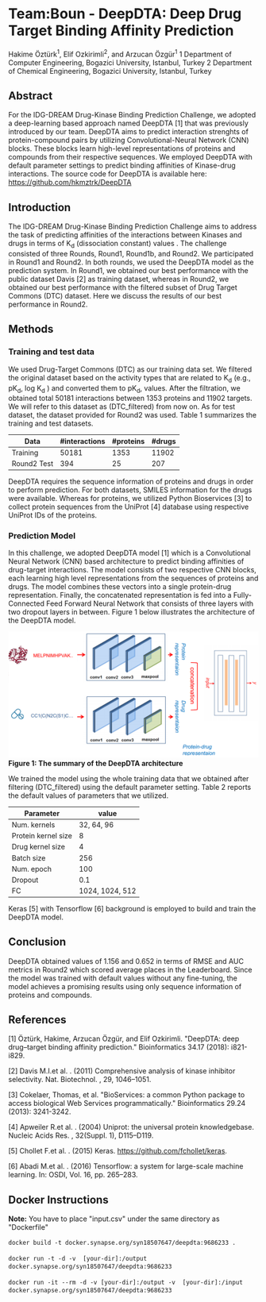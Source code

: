 # Team:Boun - DeepDTA: Deep Drug Target Binding Affinity Prediction

Hakime Öztürk<sup>1</sup>, Elif Ozkirimli<sup>2</sup>, and Arzucan Özgür<sup>1</sup>
1 Department of Computer Engineering, Bogazici University, Istanbul, Turkey
2  Department of Chemical Engineering, Bogazici University, Istanbul, Turkey

## Abstract

For the IDG-DREAM Drug-Kinase Binding Prediction Challenge, we adopted a deep-learning based approach named DeepDTA [1] that was previously introduced by our team.  DeepDTA aims to predict interaction strenghts of protein-compound pairs by  utilizing Convolutional-Neural Network (CNN) blocks. These blocks learn high-level representations of proteins and compounds from their respective sequences. We employed DeepDTA with default parameter settings to predict binding affinities of Kinase-drug interactions. The source code for DeepDTA is available here: https://github.com/hkmztrk/DeepDTA

## Introduction

The IDG-DREAM Drug-Kinase Binding Prediction Challenge aims to address the task of predicting affinities of the interactions between Kinases and drugs in terms of  K<sub>d</sub> (dissociation constant) values . The challenge consisted of three Rounds, Round1, Round1b, and Round2. We participated in Round1 and Round2. In both rounds, we used the DeepDTA model as the prediction system.  In Round1, we obtained our best performance with the public dataset Davis [2] as training dataset, whereas in Round2, we obtained our best performance with the filtered subset of Drug Target Commons (DTC) dataset.   Here we discuss the results of our best performance in  Round2.


## Methods

### Training and test data

We used Drug-Target Commons (DTC) as our training data set. We filtered the original dataset based on the activity types that are related to K<sub>d</sub>  (e.g.,  pK<sub>d</sub>, log K<sub>d</sub> ) and converted them to  pK<sub>d</sub>, values. After the filtration, we obtained total 50181 interactions between 1353 proteins and 11902 targets. We will refer to this dataset as (DTC_filtered) from now on. As for test dataset, the dataset provided for Round2 was used. Table 1 summarizes the training and test datasets.

| Data        | #interactions | #proteins | #drugs  |
|-------------|---------------|-----------|---------|
| Training    | 50181            | 1353      | 11902   |
| Round2 Test | 394           | 25        | 207     |

DeepDTA requires the sequence information of proteins and drugs in order to perform prediction. For both datasets, SMILES information for the drugs were available. Whereas for proteins, we utilized Python Bioservices [3] to collect protein sequences from the UniProt [4] database using respective UniProt IDs of the proteins.

### Prediction Model

In this challenge, we adopted DeepDTA model  [1] which is a Convolutional Neural Network (CNN) based architecture to predict binding affinities of drug-target interactions.  The model consists of two respective CNN blocks, each learning  high level representations from the sequences of proteins and drugs. The model combines these vectors into a single protein-drug representation. Finally, the concatenated representation is fed into a Fully-Connected Feed Forward Neural Network that consists of three layers with two dropout layers in between. Figure 1 below illustrates the architecture of the DeepDTA model.


![](deepdta.png)
                                                                                                                             **Figure 1: The summary of the DeepDTA architecture**


We trained the model using the whole training data that we obtained after filtering (DTC_filtered) using the default parameter setting. Table 2 reports the default values of parameters that we utilized.

| Parameter        | value |
|---------------------|-------|
| Num. kernels      | 32, 64, 96    |
| Protein kernel size | 8  |
| Drug kernel size    | 4 |
| Batch size          |  256 |
| Num. epoch          |  100 |
| Dropout             |  0.1 |
| FC                  |  1024, 1024, 512 |

Keras [5] with Tensorflow [6]  background is employed to build and train the DeepDTA model.

## Conclusion

DeepDTA obtained  values of 1.156 and 0.652  in terms of RMSE and AUC metrics in Round2 which scored average places in the Leaderboard. Since the model was trained with default values  without any fine-tuning, the model achieves a promising results using only sequence information of proteins and compounds.

## References

[1] Öztürk, Hakime, Arzucan Özgür, and Elif Ozkirimli. "DeepDTA: deep drug–target binding affinity prediction." Bioinformatics 34.17 (2018): i821-i829.

[2] Davis M.I.et al. . (2011) Comprehensive analysis of kinase inhibitor selectivity. Nat. Biotechnol. , 29, 1046–1051.

[3] Cokelaer, Thomas, et al. "BioServices: a common Python package to access biological Web Services programmatically." Bioinformatics 29.24 (2013): 3241-3242.

[4] Apweiler R.et al. . (2004) Uniprot: the universal protein
 knowledgebase. Nucleic Acids Res. , 32(Suppl. 1), D115–D119.

[5] Chollet F.et al. . (2015) Keras. https://github.com/fchollet/keras.

[6] Abadi M.et al. . (2016) Tensorflow: a system for large-scale
 machine learning. In: OSDI, Vol. 16, pp. 265–283.

## Docker Instructions

**Note:** You have to place "input.csv" under the same directory as "Dockerfile"

```
docker build -t docker.synapse.org/syn18507647/deepdta:9686233 .

docker run -t -d -v  [your-dir]:/output  docker.synapse.org/syn18507647/deepdta:9686233

docker run -it --rm -d -v [your-dir]:/output -v  [your-dir]:/input docker.synapse.org/syn18507647/deepdta:9686233

```
